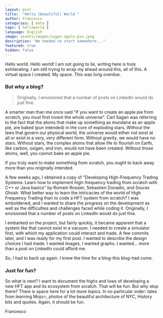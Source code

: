 ```yaml
---
layout: post
title:  "Hello (beautiful) World "
author: Francesco
categories: [ meta ]
tags: [ helloworld ]
language: English
image: assets/images/sagan-apple-pie.jpeg
description: "We needed to start somewhere..."
featured: true
hidden: false
---
```


Hello world.
Hello world! I am not going to lie, writing here is truly exhilarating. 
I am still trying to wrap my ahead around this, all of this. A virtual space
I created. My space. This was long overdue.

### But why a blog?

> Originally, I envisioned that a number of posts on LinkedIn would do just fine. 

A smarter man than me once said "If you want to create an apple pie from scratch, you must first invent the whole universe".
Carl Sagan was referring to the fact that the atoms that make up something as
mundane as an apple pie, are baked (pun intended) in the core of exploding stars.
Without the laws that govern our physical world, the universe would either not exist at all or exist in a very, very different form. Without gravity, we would have no stars.
Without stars, the complex atoms that allow life to flourish on Earth, like carbon, oxigen, and iron, would not have been created. Without those atoms, well, you cannot bake an apple pie.

If you truly want to make something from scratch, you ought to back away more than you originally intended.

A few weeks ago, I obtained a copy of "Developing High-Frequency Trading Systems: Learn how to implement high-frequency trading from scratch with C++ or Java basics" by Romain Rossier, Sebastien Donadio, and Sourav Ghosh. What better way to learn the intricacies of the world of High Frequency Trading than to code a HFT system from scratch?
I was emboldened, and I wanted to share the progress on the development as well as the difficulties and challenges faced while coding it. Originally, I envisioned that a number of posts on LinkedIn would do just fine. 

I embarked on the project, but fairly quickly, it became apparent that a system like that cannot exist in a vacuum. I needed to create a simulator first, with which my application could interact and trade.
A few commits later, and I was ready for my first post.
I wanted to describe the design choices I had made. I wanted images, I wanted graphs. I wanted... more than a post on LinkedIn could afford me.

So, I had to back up again. I knew the time for a blog-this blog-had come.


### Just for fun?

So what is next? I want to document the highs and lows of developing a new HFT app and its ecosystem from scratch. That will be fun.
But why stop there? There is space here for a lot more topics. In no particular order: tales from learning Mojo🔥, photos of the beautiful architecture of NYC, History bits and quotes.
Again, it should be fun.

Francesco